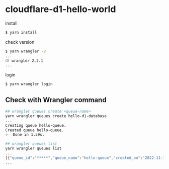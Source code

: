 # cloudflare-d1-hello-world

install

```sh
$ yarn install
```

check version

```sh
$ yarn wrangler -v
...
⛅️ wrangler 2.2.1
...
```

login

```sh
$ yarn wrangler login
```


## Check with Wrangler command

```sh
## wrangler queues create <queue-name>
yarn wrangler queues create hello-d1-database
...
Creating queue hello-queue.
Created queue hello-queue.
✨  Done in 1.59s.
```

```sh
## wrangler queues list
yarn wrangler queues list
...
[{"queue_id":"*****","queue_name":"hello-queue","created_on":"2022-11-15T14:49:15.236647Z","modified_on":"2022-11-15T14:49:15.236647Z","producers_total_count":0,"producers":[],"consumers_total_count":0,"consumers":[]}]
...
```
